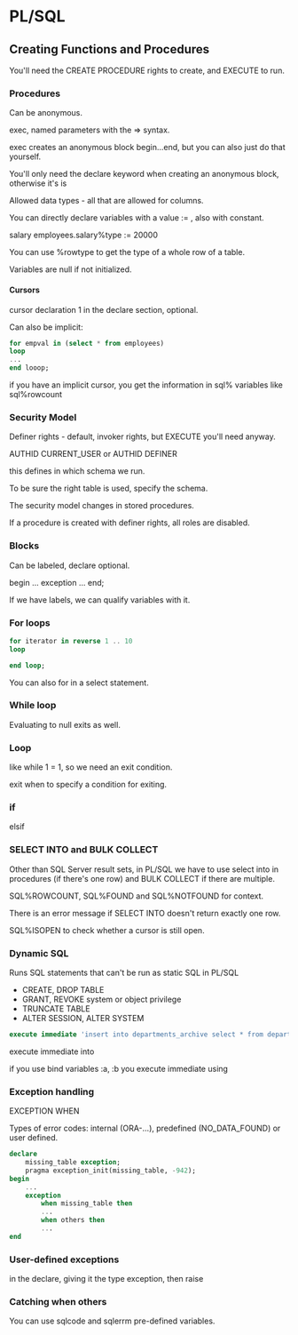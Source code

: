 # PL/SQL

## Creating Functions and Procedures
You'll need the CREATE PROCEDURE rights to create, and EXECUTE to run.

### Procedures
Can be anonymous.

exec, named parameters with the => syntax.

exec creates an anonymous block begin...end, but you can also just do that
yourself.

You'll only need the declare keyword when creating an anonymous block,
otherwise it's is

Allowed data types - all that are allowed for columns.

You can directly declare variables with a value := , also with constant.

salary employees.salary%type := 20000

You can use %rowtype to get the type of a whole row of a table.

Variables are null if not initialized.

#### Cursors
cursor declaration 1 in the declare section, optional.

Can also be implicit:

```sql
for empval in (select * from employees)
loop
...
end looop;
```

if you have an implicit cursor, you get the information in sql% variables like sql%rowcount

### Security Model
Definer rights - default, invoker rights, but EXECUTE you'll need anyway.

AUTHID CURRENT_USER or AUTHID DEFINER

this defines in which schema we run.

To be sure the right table is used, specify the schema.

The security model changes in stored procedures.

If a procedure is created with definer rights, all roles are disabled.

### Blocks
Can be labeled, declare optional.

begin ... exception ... end;

If we have labels, we can qualify variables with it.

### For loops

```sql
for iterator in reverse 1 .. 10
loop

end loop;
```

You can also for in a select statement.

### While loop
Evaluating to null exits as well.

### Loop
like while 1 = 1, so we need an exit condition.

exit when to specify a condition for exiting.

### if
elsif

### SELECT INTO and BULK COLLECT
Other than SQL Server result sets, in PL/SQL we have to use select into in
procedures (if there's one row) and BULK COLLECT if there are multiple.

SQL%ROWCOUNT, SQL%FOUND and SQL%NOTFOUND for context.

There is an error message if SELECT INTO doesn't return exactly one row.

SQL%ISOPEN to check whether a cursor is still open.

### Dynamic SQL
Runs SQL statements that can't be run as static SQL in PL/SQL

 * CREATE, DROP TABLE
 * GRANT, REVOKE system or object privilege
 * TRUNCATE TABLE
 * ALTER SESSION, ALTER SYSTEM


```sql
execute immediate 'insert into departments_archive select * from departments';
```

execute immediate into

if you use bind variables :a, :b you execute immediate using

### Exception handling
EXCEPTION WHEN

Types of error codes: internal (ORA-...), predefined (NO_DATA_FOUND) or user
defined.

```sql
declare
	missing_table exception;
	pragma exception_init(missing_table, -942);
begin
	...
	exception
		when missing_table then
		...
		when others then
		...
end
```

### User-defined exceptions
in the declare, giving it the type exception, then raise

### Catching when others
You can use sqlcode and sqlerrm pre-defined variables.

